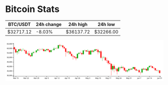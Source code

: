 # Bitcoin Stats

BTC/USDT|24h change|24h high|24h low|
|---|---|---|---|
|$32717.12|-8.03%|$36137.72|$32266.00|

<img src="./chart.svg">
